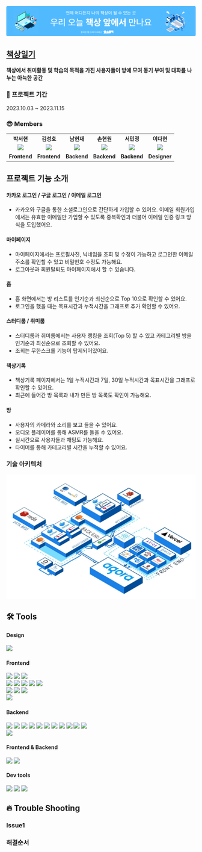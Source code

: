 ![배너이미지](/src/images/main/nonUserIntro.svg)

## <a href="https://deskdiary-fe-brown.vercel.app/" target="_blank">책상일기</a>

<b>책상에서 취미활동 및 학습의 목적을 가진 사용자들이 방에 모여 동기 부여 및 대화를 나누는 아늑한 공간</b>

### 📆 프로젝트 기간

2023.10.03 ~ 2023.11.15

### 😎 Members

<table>
   <tr>
    <td align="center"><b>박서현</b></td>
    <td align="center"><b>김성호</b></td>
    <td align="center"><b>남현재</b></td>
    <td align="center"><b>손현원</b></td>
    <td align="center"><b>서민정</b></td>
    <td align="center"><b>이다현</b></td>
  </tr>
  <tr>
    <td align="center"><a href="https://github.com/SsSseo"><img src="https://avatars.githubusercontent.com/u/139518640?v=4" width="100px" /></a></td>
    <td align="center"><a href="https://github.com/Banana-Master"><img src="https://avatars.githubusercontent.com/u/120389368?v=4" width="100px" /></a></td>
    <td align="center"><a href="https://github.com/NHJeans"><img src="https://avatars.githubusercontent.com/u/110883544?v=4" width="100px" /></a></td>
    <td align="center"><a href="https://github.com/MTMLABS"><img src="https://avatars.githubusercontent.com/u/115626474?v=4" width="100px" /></a></td>
    <td align="center"><a href="https://github.com/mingjoyjoi"><img src="https://avatars.githubusercontent.com/u/123764130?v=4" width="100px" /></a></td>
    <td align="center"><a href=""><img src="https://i.namu.wiki/i/orhhHRMGNAl4pLqoRvu7VeebH6IUzI1mIGsTwEvf5tnJCPGad8hmhk_Mbfip_n2XPV8B63OH_MUrkDWINfW9dA.webp" width="100px" /></a></td>
  </tr>
  <tr>
    <td align="center"><b>Frontend</b></td>
    <td align="center"><b>Frontend</b></td>
    <td align="center"><b>Backend</b></td>
    <td align="center"><b>Backend</b></td>
    <td align="center"><b>Backend</b></td>
    <td align="center"><b>Designer</b></td>
  </tr>
</table>

## 프로젝트 기능 소개

#### 카카오 로그인 / 구글 로그인 / 이메일 로그인
- 카카오와 구글을 통한 소셜로그인으로 간단하게 가입할 수 있어요. 이메일 회원가입에서는 유효한 이메일만 가입할 수 있도록 중복확인과 더불어 이메일 인증 링크 방식을 도입했어요.

#### 마이페이지
- 마이페이지에서는 프로필사진, 닉네임을 조회 및 수정이 가능하고 로그인한 이메일 주소를 확인할 수 있고 비밀번호 수정도 가능해요.
- 로그아웃과 회원탈퇴도 마이페이지에서 할 수 있습니다.

#### 홈
- 홈 화면에서는 방 리스트를 인기순과 최신순으로 Top 10으로 확인할 수 있어요.
- 로그인을 했을 때는 목표시간과 누적시간을 그래프로 추가 확인할 수 있어요.

#### 스터디룸 / 취미룸
- 스터디룸과 취미룸에서는 사용자 랭킹을 조회(Top 5) 할 수 있고 카테고리별 방을 인기순과 최신순으로 조회할 수 있어요.
- 조회는 무한스크롤 기능이 탑제되어있어요.

#### 책상기록
- 책상기록 페이지에서는 1일 누적시간과 7일, 30일 누적시간과 목표시간을 그래프로 확인할 수 있어요.
- 최근에 들어간 방 목록과 내가 만든 방 목록도 확인이 가능해요.

#### 방
- 사용자의 카메라와 소리를 보고 들을 수 있어요.
- 오디오 플레이어를 통해 ASMR를 들을 수 있어요.
- 실시간으로 사용자들과 채팅도 가능해요.
- 타이머를 통해 카테고리별 시간을 누적할 수 있어요.


### 기술 아키텍처

![아키텍처](/src/images/architecture.jpg)

## 🛠 Tools

#### Design

<p>
  <img src="https://img.shields.io/badge/Figma-F24E1E?style=for-the-badge&logo=Figma&logoColor=white"/>
  
</p>

#### Frontend

<p>
  <img src="https://img.shields.io/badge/typescript-3178C6?style=for-the-badge&logo=typescript&logoColor=white">
  <img src="https://img.shields.io/badge/html-E34F26?style=for-the-badge&logo=html5&logoColor=white">
  <img src="https://img.shields.io/badge/css-1572B6?style=for-the-badge&logo=css3&logoColor=white">
  <br>
  <img src="https://img.shields.io/badge/React-61DAFB?style=for-the-badge&logo=React&logoColor=black">
  <img src="https://img.shields.io/badge/React_Router-CA4245?style=for-the-badge&logo=react-router&logoColor=white">
  <img src="https://img.shields.io/badge/recoil-%233578E5.svg?style=for-the-badge&logo=recoil&logoColor=white">
  <img src="https://img.shields.io/badge/react--query-%23397895?style=for-the-badge&logo=react&logoColor=white">
  <img src="https://img.shields.io/badge/axios-007CE2?style=for-the-badge&logo=axios&logoColor=white" >
  <br>
  <img src="https://img.shields.io/badge/styled--components-DB7093?style=for-the-badge&logo=styled-components&logoColor=white" >
  <img src="https://img.shields.io/badge/MUI-%230081CB.svg?style=for-the-badge&logo=mui&logoColor=white" >
  <img src="https://img.shields.io/badge/chart.js-%23FF6384?style=for-the-badge&logo=chart.js&logoColor=white">
  <br>
  <img src="https://img.shields.io/badge/vercel-%23000000?style=for-the-badge&logo=vercel&logoColor=white">
</p>


#### Backend
<p>
  <img src="https://img.shields.io/badge/redis-DC382D?style=for-the-badge&logo=redis&logoColor=white">
  <img src="https://img.shields.io/badge/mysql-4479A1?style=for-the-badge&logo=mysql&logoColor=white">
  <img src="https://img.shields.io/badge/amazon%20rds-527FFF?style=for-the-badge&logo=amazon%20rds&logoColor=white">
  <img src="https://img.shields.io/badge/docker-2496ED?style=for-the-badge&logo=docker&logoColor=white">
  <img src="https://img.shields.io/badge/nestjs-E0234E?style=for-the-badge&logo=nestjs&logoColor=white">
  <img src="https://img.shields.io/badge/prisma-2D3748?style=for-the-badge&logo=prisma&logoColor=white">
  <img src="https://img.shields.io/badge/nginx-009639?style=for-the-badge&logo=nginx&logoColor=white">
  <img src="https://img.shields.io/badge/amazon%20ec2-FF9900?style=for-the-badge&logo=amazon%20ec2&logoColor=white">
  <img src="https://img.shields.io/badge/amazon%20s3-569A31?style=for-the-badge&logo=amazons3ec2&logoColor=white">
  <img src="https://img.shields.io/badge/swagger-85EA2D?style=for-the-badge&logo=swagger&logoColor=white">
  <img src="https://img.shields.io/badge/artillery-000000?style=for-the-badge&logo=artillery&logoColor=white">
  <br/>
  <img src="https://img.shields.io/badge/github%20actions-2088FF?style=for-the-badge&logo=github%20actions&logoColor=white">
</p>

#### Frontend & Backend
<p>
  <img src="https://img.shields.io/badge/agora-%23099DFD?style=for-the-badge&logo=agora&logoColor=white">
  <img src="https://img.shields.io/badge/socket.io-%23010101?style=for-the-badge&logo=socket.io&logoColor=white"> 
</p>

#### Dev tools

<p> 
  <img src="https://img.shields.io/badge/Visual%20Studio%20Code-0078d7.svg?style=for-the-badge&logo=visual-studio-code&logoColor=white">
  <img src="https://img.shields.io/badge/git-%23F05033.svg?style=for-the-badge&logo=git&logoColor=white">
  <img src="https://img.shields.io/badge/github-%23121011.svg?style=for-the-badge&logo=github&logoColor=white">
  
</p>


## 🔥 Trouble Shooting

### Issue1

### 해결순서

